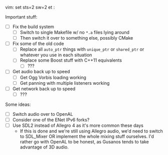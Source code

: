 vim: set sts=2 sw=2 et :

Important stuff:

* [ ] Fix the build system
  * [ ] Switch to single Makefile w/ no `*.a` files lying around
  * [ ] Then switch it over to something else, possibly CMake

* [ ] Fix some of the old code
  * [ ] Replace all `auto_ptr` things with `unique_ptr` or `shared_ptr` or whatever you use in each situation
  * [ ] Replace some Boost stuff with C++11 equivalents
    * [ ] ???

* [ ] Get audio back up to speed
  * [ ] Get Ogg Vorbis loading working
  * [ ] Get panning with multiple listeners working

* [ ] Get network back up to speed
  * [ ] ???

Some ideas:

* [ ] Switch audio over to OpenAL
* [ ] Consider one of the ENet IPv6 forks?
* [ ] Use SDL2 instead of Allegro 4 as it's more common these days
  * If this is done and we're still using Allegro audio, we'd need to switch to SDL\_Mixer OR implement the whole mixing stuff ourselves. I'd rather go with OpenAL to be honest, as Gusanos tends to take advantage of 3D audio.

